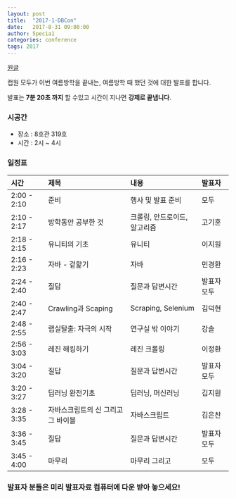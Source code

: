 ```yaml
---
layout: post
title:  "2017-1-DBCon"
date:   2017-8-31 09:00:00
author: 5pecia1
categories: conference
tags: 2017
---
```


[원글](https://gist.github.com/5pecia1/5aa43701e2b97d7fd5980f90b95f6680)

랩원 모두가 이번 여름방학을 끝내는, 여름방학 때 했던 것에 대한 발표를 합니다.

발표는 **7분 20초 까지** 할 수있고 시간이 지나면 **강제로 끝냅니다**.

### 시공간

* 장소 : 8호관 319호
* 시간 : 2시 ~ 4시

### 일정표

|시간|제목|내용|발표자|
|:--|:--|:--|:--|
|2:00 - 2:10|준비|행사 및 발표 준비|모두|
|2:10 - 2:17|방학동안 공부한 것|크롤링, 안드로이드, 알고리즘|고기훈|
|2:18 - 2:15|유니티의 기초|유니티|이지원|
|2:16 - 2:23|자바 - 겉핥기|자바|민경환|
|2:24 - 2:40|질답|질문과 답변시간|발표자 모두|
|2:40 - 2:47|Crawling과 Scaping|Scraping, Selenium|김덕현|
|2:48 - 2:55|랩실탈출: 자극의 시작|연구실 밖 이야기|강솔|
|2:56 - 3:03|레진 해킹하기|레진 크롤링|이정환|
|3:04 - 3:20|질답|질문과 답변시간|발표자 모두|
|3:20 - 3:27|딥러닝 완전기초|딥러닝, 머신러닝|김지원|
|3:28 - 3:35|자바스크립트의 신 그리고 그 바이블|자바스크립트|김은찬|
|3:36 - 3:45|질답|질문과 답변시간|발표자 모두|
|3:45 - 4:00|마무리|마무리 그리고 | 모두|

### 발표자 분들은 미리 발표자료 컴퓨터에 다운 받아 놓으세요!